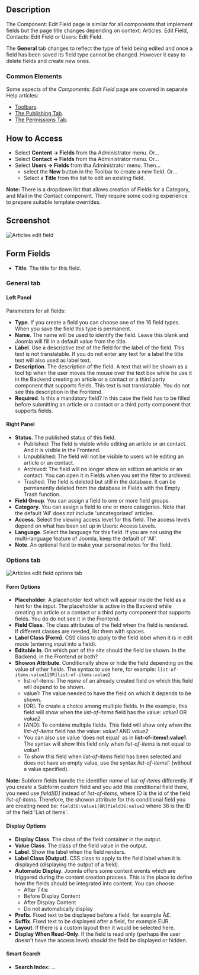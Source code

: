 <!-- Filename: Help4.x:Fields:_Edit / Display title: Component: Edit Field -->

## Description

The Component: Edit Field page is similar for all components that implement 
fields but the page title changes depending on context: Articles: Edit Field, 
Contacts: Edit Field or Users: Edit Field. 

The **General** tab changes to reflect the type of field being edited and once 
a field has been saved its field type cannot be changed. However it easy to
delete fields and create new ones.

### Common Elements

Some aspects of the *Components: Edit Field* page are covered in separate Help
articles:

* [Toolbars](jdocmanual?article=help/common-elements/toolbars "").
* [The Publishing Tab](jdocmanual?article=help/common-elements/edit-publishing "").
* [The Permissions Tab](jdocmanual?article=help/common-elements/edit-permissions "").

## How to Access

* Select **Content → Fields** from tha Administrator menu. Or...
* Select **Contact → Fields** from tha Administrator menu. Or...
* Select **Users → Fields** from tha Administrator menu. Then...
  * select the **New** button in the Toolbar to create a new field. Or...
  * Select a **Title** from the list to edit an existing field.

**Note:** There is a dropdown list that allows creation of Fields for a
Category, and Mail in the Contact component. They require some coding 
experience to prepare suitable template overrides.

## Screenshot

![Articles edit field](../../../en/images/fields/articles-edit-field.png)

## Form Fields

- **Title**. The title for this field.

### General tab

#### Left Panel

Parameters for all fields:

- **Type**. If you create a field you can choose one of the 16 field
  types. When you save the field this type is permanent.
- **Name**. The name will be used to identify the field. Leave this
  blank and Joomla will fill in a default value from the title.
- **Label**. Use a descriptive text of the field for the label of the
  field. This text is not translatable. If you do not enter any text for
  a label the title text will also used as label text.
- **Description**. The description of the field. A text that will be
  shown as a tool tip when the user moves the mouse over the text box
  while he use it in the Backend creating an article or a contact or a
  third party component that supports fields. This text is not
  translatable. You do not see this description in the Frontend.
- **Required**. Is this a mandatory field? In this case the field has to
  be filled before submitting an article or a contact or a third party
  component that supports fields.

#### Right Panel

- **Status**. The published status of this field.
  - Published: The field is visible while editing an article or an
    contact. And it is visible in the Frontend.
  - Unpublished: The field will not be visible to users while editing an
    article or an contact.
  - Archived: The field will no longer show on edition an article or an
    contact. You can open it in Fields when you set the filter to archived.
  - Trashed: The field is deleted but still in the database. It can be
    permanently deleted from the database in Fields with the Empty Trash
    function.
- **Field Group**. You can assign a field to one or more field groups.
- **Category**. You can assign a field to one or more categories. Note
  that the default 'All' does not include 'uncategorised' articles.
- **Access**. Select the viewing access level for this field. The access
  levels depend on what has been set up in Users: Access Levels.
- **Language**. Select the language for this field. If you are not using
  the multi-language feature
  of Joomla, keep the default of 'All'.
- **Note**. An optional field to make your personal notes for the field.

### Options tab

![Articles edit field options tab](../../../en/images/fields/articles-edit-field-options-tab.png)

#### Form Options

- **Placeholder**. A placeholder text which will appear inside the field
  as a hint for the input. The placeholder is active in the Backend
  while creating an article or a contact or a third party component that
  supports fields. You do do not see it in the Frontend.
- **Field Class**. The class attributes of the field when the field is
  rendered. If different classes are needed, list them with spaces.
- **Label Class (Form)**. CSS class to apply to the field label when it
  is in edit mode (entering input into a field).
- **Editable In**. On which part of the site should the field be shown.
  In the Backend, in the Frontend or both?
- **Showon Attribute**. Conditionally show or hide the field depending
  on the value of other fields. The syntax to use here, for example:
  `list-of-items:value1[OR]list-of-items:value2`
  - list-of-items: The *name* of an already created field on
    which this field will depend to be shown.
  - value1: The value needed to have the field on which it depends to
    be shown.
  - \[OR\]: To create a choice among multiple fields. In the example,
    this field will show when the *list-of-items* field has the value:
    *value1* OR *value2*
  - \[AND\]: To combine multiple fields. This field will show only
    when the *list-of-items* field has the value: *value1* AND *value2*
  - You can also use value 'does not equal' as in
    **list-of-items!:value1**. The syntax will show this field only when
    *list-of-items* is not equal to *value1*
  - To show this field when *list-of-items* field has been selected and
    does not have an empty value, use the syntax *list-of-items!:* (without a
    value specified).

**Note:** Subform fields handle the identifier *name* of *list-of-items*
differently. If you create a Subform custom field and you add this
conditional field there, you need use *field\[ID\]*
instead of *list-of-items*, where ID is the id of the field
*list-of-items*. Therefore, the showon attribute for this conditional
field you are creating need be: `field36:value1[OR]field36:value2` where
36 is the ID of the field 'List of items'.

#### Display Options

- **Display Class**. The class of the field container in the output.
- **Value Class**. The class of the field value in the output.
- **Label**. Show the label when the field renders.
- **Label Class (Output)**. CSS class to apply to the field label when
  it is displayed (displaying the output of a field).
- **Automatic Display**. Joomla offers some content events which are
  triggered during the content creation process. This is the place to
  define how the fields should be integrated into content. You can
  choose
  - After Title
  - Before Display Content
  - After Display Content
  - Do not automatically display
- **Prefix**. Fixed text to be displayed before a field, for example Â£.
- **Suffix**. Fixed text to be displayed after a field, for example EUR.
- **Layout**. If there is a custom layout then it would be selected
  here.
- **Display When Read-Only**. If the field is read only (perhaps the
  user doesn't have the access level) should the field be displayed or
  hidden.

#### Smart Search

- **Search Index:** ...
